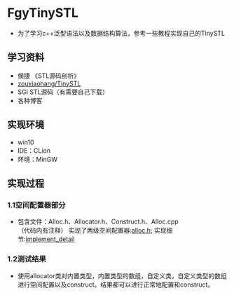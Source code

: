 # FgyTinySTL
* 为了学习c++泛型语法以及数据结构算法，参考一些教程实现自己的TinySTL<br>

## 学习资料
* 侯捷 《STL源码剖析》
* [zouxiaohang/TinySTL](https://github.com/zouxiaohang/TinySTL)
* SGI STL源码（有需要自己下载）
* 各种博客<br>

## 实现环境
* win10
* IDE：CLion
* 环境：MinGW

## 实现过程
### 1.1空间配置器部分
* 包含文件：Alloc.h、Allocator.h、Construct.h、Alloc.cpp<br>（代码内有注释）
实现了两级空间配置器:[alloc.h](https://github.com/fgy1995/FgyTinySTL/blob/master/Alloc.h); 实现细节:[implement_detail](https://github.com/fgy1995/FgyTinySTL/tree/master/implement_detail)<br>
### 1.2测试结果
* 使用allocator类对内置类型，内置类型的数组，自定义类，自定义类型的数组进行空间配置以及construct。结果都可以进行正常地配置和construct。
